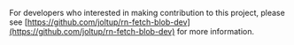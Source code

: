 For developers who interested in making contribution to this project, please see [https://github.com/joltup/rn-fetch-blob-dev](https://github.com/joltup/rn-fetch-blob-dev) for more information.
